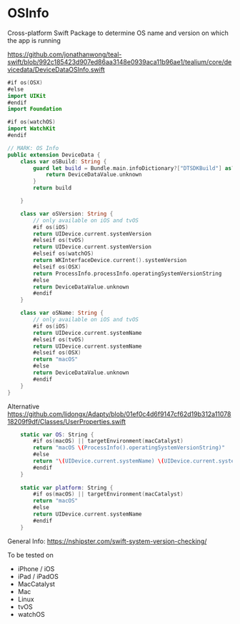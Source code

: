 # OSInfo
Cross-platform Swift Package to determine OS name and version on which the app is running

https://github.com/jonathanwong/teal-swift/blob/992c185423d907ed86aa3148e0939aca11b96ae1/tealium/core/devicedata/DeviceDataOSInfo.swift

```swift
#if os(OSX)
#else
import UIKit
#endif
import Foundation

#if os(watchOS)
import WatchKit
#endif

// MARK: OS Info
public extension DeviceData {
    class var oSBuild: String {
        guard let build = Bundle.main.infoDictionary?["DTSDKBuild"] as? String else {
            return DeviceDataValue.unknown
        }
        return build

    }

    class var oSVersion: String {
        // only available on iOS and tvOS
        #if os(iOS)
        return UIDevice.current.systemVersion
        #elseif os(tvOS)
        return UIDevice.current.systemVersion
        #elseif os(watchOS)
        return WKInterfaceDevice.current().systemVersion
        #elseif os(OSX)
        return ProcessInfo.processInfo.operatingSystemVersionString
        #else
        return DeviceDataValue.unknown
        #endif
    }

    class var oSName: String {
        // only available on iOS and tvOS
        #if os(iOS)
        return UIDevice.current.systemName
        #elseif os(tvOS)
        return UIDevice.current.systemName
        #elseif os(OSX)
        return "macOS"
        #else
        return DeviceDataValue.unknown
        #endif
    }
}
```

Alternative https://github.com/lidongx/Adapty/blob/01ef0c4d6f9147cf62d19b312a1107818209f9df/Classes/UserProperties.swift

```swift
    static var OS: String {
        #if os(macOS) || targetEnvironment(macCatalyst)
        return "macOS \(ProcessInfo().operatingSystemVersionString)"
        #else
        return "\(UIDevice.current.systemName) \(UIDevice.current.systemVersion)"
        #endif
    }
    
    static var platform: String {
        #if os(macOS) || targetEnvironment(macCatalyst)
        return "macOS"
        #else
        return UIDevice.current.systemName
        #endif
    }
```

General Info: https://nshipster.com/swift-system-version-checking/

To be tested on
- iPhone / iOS
- iPad / iPadOS
- MacCatalyst
- Mac
- Linux
- tvOS
- watchOS
